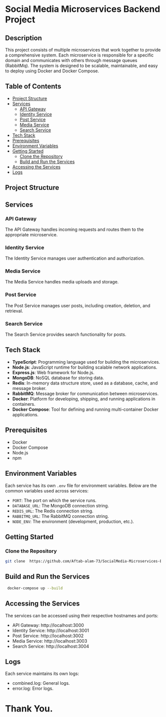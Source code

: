 # Social Media Microservices Backend Project

## Description
This project consists of multiple microservices that work together to provide a comprehensive system. Each microservice is responsible for a specific domain and communicates with others through message queues (RabbitMq). The system is designed to be scalable, maintainable, and easy to deploy using Docker and Docker Compose.

## Table of Contents
- [Project Structure](#project-structure)
- [Services](#services)
  - [API Gateway](#api-gateway)
  - [Identity Service](#identity-service)
  - [Post Service](#post-service)
  - [Media Service](#media-service)
  - [Search Service](#search-service)
- [Tech Stack](#tech-stack)
- [Prerequisites](#prerequisites)
- [Environment Variables](#environment-variables)
- [Getting Started](#getting-started)
  - [Clone the Repository](#clone-the-repository)
  - [Build and Run the Services](#build-and-run-the-services)
- [Accessing the Services](#accessing-the-services)
- [Logs](#logs)


## Project Structure

## Services

### API Gateway
The API Gateway handles incoming requests and routes them to the appropriate microservice.

### Identity Service
The Identity Service manages user authentication and authorization.

### Media Service
The Media Service handles media uploads and storage.

### Post Service
The Post Service manages user posts, including creation, deletion, and retrieval.

### Search Service
The Search Service provides search functionality for posts.

## Tech Stack
- **TypeScript**: Programming language used for building the microservices.
- **Node.js**: JavaScript runtime for building scalable network applications.
- **Express.js**: Web framework for Node.js.
- **MongoDB**: NoSQL database for storing data.
- **Redis**: In-memory data structure store, used as a database, cache, and message broker.
- **RabbitMQ**: Message broker for communication between microservices.
- **Docker**: Platform for developing, shipping, and running applications in containers.
- **Docker Compose**: Tool for defining and running multi-container Docker applications.

## Prerequisites
- Docker
- Docker Compose
- Node.js
- npm

## Environment Variables
Each service has its own `.env` file for environment variables. Below are the common variables used across services:
- `PORT`: The port on which the service runs.
- `DATABASE_URL`: The MongoDB connection string.
- `REDIS_URL`: The Redis connection string.
- `RABBITMQ_URL`: The RabbitMQ connection string.
- `NODE_ENV`: The environment (development, production, etc.).

## Getting Started

### Clone the Repository
```sh
git clone  https://github.com/Aftab-alam-73/SocialMedia-Microservices-Backend-System.git

```
## Build and Run the Services
```sh
 docker-compose up --build 
 ```

 ## Accessing the Services
 The services can be accessed using their respective hostnames and ports:

 - API Gateway: http://localhost:3000
 - Identity Service: http://localhost:3001
 - Post Service: http://localhost:3002
 - Media Service: http://localhost:3003
 - Search Service: http://localhost:3004

 ## Logs
 Each service maintains its own logs:
 - combined.log: General logs.
 - error.log: Error logs.
 

 # Thank You.